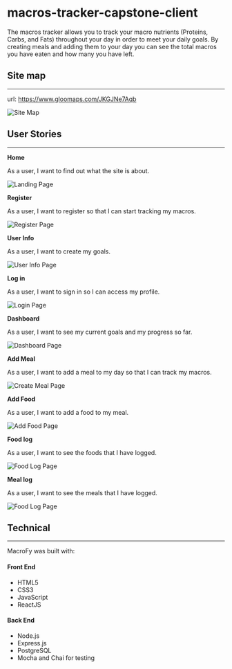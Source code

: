 # macros-tracker-capstone-client

The macros tracker allows you to track your macro nutrients (Proteins, Carbs, and Fats) throughout your day in order to meet your daily goals. By creating meals and adding them to your day you can see the total macros you have eaten and how many you have left.

## Site map

---

url: https://www.gloomaps.com/JKGJNe7Aqb

![Site Map](/src/screenshots/macros-tracker-sitemap.png)

## User Stories

---

**Home**

As a user, I want to find out what the site is about.

![Landing Page](/src/screenshots/wireframes/landing.jpg)

**Register**

As a user, I want to register so that I can start tracking my macros.

![Register Page](/src/screenshots/wireframes/register.jpg)

**User Info**

As a user, I want to create my goals.

![User Info Page](/screenshots/wireframes/user-info.jpg)

**Log in**

As a user, I want to sign in so I can access my profile.

![Login Page](/src/screenshots/wireframes/login.jpg)

**Dashboard**

As a user, I want to see my current goals and my progress so far.

![Dashboard Page](/src/screenshots/styled-screenshots/progress.PNG)

**Add Meal**

As a user, I want to add a meal to my day so that I can track my macros.

![Create Meal Page](/src/screenshots/styled-screenshots/creating-meal.PNG)

**Add Food**

As a user, I want to add a food to my meal.

![Add Food Page](/src/screenshots/styled-screenshots/create-food.PNG)

**Food log**

As a user, I want to see the foods that I have logged.

![Food Log Page](/src/screenshots/styled-screenshots/food-log.PNG)

**Meal log**

As a user, I want to see the meals that I have logged.

![Food Log Page](/src/screenshots/styled-screenshots/meal-log.PNG)

## Technical

---

MacroFy was built with:

#### Front End

- HTML5
- CSS3
- JavaScript
- ReactJS

#### Back End

- Node.js
- Express.js
- PostgreSQL
- Mocha and Chai for testing
